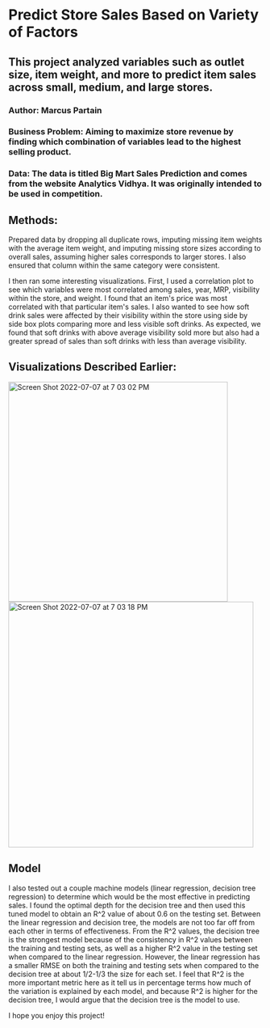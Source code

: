# Predict Store Sales Based on Variety of Factors

## This project analyzed variables such as outlet size, item weight, and more to predict item sales across small, medium, and large stores.

### Author: Marcus Partain

### Business Problem: Aiming to maximize store revenue by finding which combination of variables lead to the highest selling product.

### Data: The data is titled Big Mart Sales Prediction and comes from the website Analytics Vidhya.  It was originally intended to be used in competition.

## Methods:

Prepared data by dropping all duplicate rows, imputing missing item weights with the average item weight, and imputing missing store sizes according to overall sales, assuming higher sales corresponds to larger stores.  I also ensured that column within the same category were consistent.

I then ran some interesting visualizations.  First, I used a correlation plot to see which variables were most correlated among sales, year, MRP, visibility within the store, and weight.  I found that an item's price was most correlated with that particular item's sales.  I also wanted to see how soft drink sales were affected by their visibility within the store using side by side box plots comparing more and less visible soft drinks.  As expected, we found that soft drinks with above average visibility sold more but also had a greater spread of sales than soft drinks with less than average visibility.

## Visualizations Described Earlier:

<img width="435" alt="Screen Shot 2022-07-07 at 7 03 02 PM" src="https://user-images.githubusercontent.com/105669219/177901921-d19fcce1-9f2c-4288-a19b-35918f7a7d86.png">

<img width="486" alt="Screen Shot 2022-07-07 at 7 03 18 PM" src="https://user-images.githubusercontent.com/105669219/177901942-cbcaa262-476d-48cc-a78d-cf0c651cdbc3.png">

## Model

I also tested out a couple machine models (linear regression, decision tree regression) to determine which would be the most effective in predicting sales.  I found the optimal depth for the decision tree and then used this tuned model to obtain an R^2 value of about 0.6 on the testing set.  Between the linear regression and decision tree, the models are not too far off from each other in terms of effectiveness.  From the R^2 values, the decision tree is the strongest model because of the consistency in R^2 values between the training and testing sets, as well as a higher R^2 value in the testing set when compared to the linear regression.  However, the linear regression has a smaller RMSE on both the training and testing sets when compared to the decision tree at about 1/2-1/3 the size for each set.  I feel that R^2 is the more important metric here as it tell us in percentage terms how much of the variation is explained by each model, and because R^2 is higher for the decision tree, I would argue that the decision tree is the model to use.

I hope you enjoy this project!

